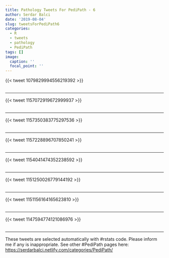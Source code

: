 ```yaml
---
title: Pathology Tweets For PediPath - 6
author: Serdar Balci
date: '2019-08-04'
slug: tweetsForPediPath6
categories:
  - R
  - tweets
  - pathology
  - PediPath
tags: []
image:
  caption: ''
  focal_point: ''
---
```



{{< tweet 1079829994556219392 >}}
<br>
<br>
<hr>
{{< tweet 1157072919672999937 >}}
<br>
<br>
<hr>
{{< tweet 1157350383775297536 >}}
<br>
<br>
<hr>
{{< tweet 1157228896707850241 >}}
<br>
<br>
<hr>
{{< tweet 1154041474352238592 >}}
<br>
<br>
<hr>
{{< tweet 1151250026779144192 >}}
<br>
<br>
<hr>
{{< tweet 1151156164165623810 >}}
<br>
<br>
<hr>
{{< tweet 1147594774121086976 >}}
<br>
<br>
<hr>


These tweets are selected automatically with #rstats code. Please inform me if any is inappropriate.
See other #PediPath pages here: https://serdarbalci.netlify.com/categories/PediPath/
